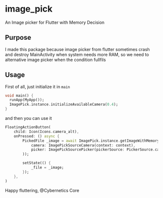 # image_pick

An Image picker for Flutter with Memory Decision

## Purpose

I made this package because image picker from flutter sometimes crash and destroy MainActivity when system needs more RAM, so we need to alternative image picker when the condition fullfils

## Usage

First of all, just initialize it in `main`
```dart
void main() {
  runApp(MyApp());
  ImagePick.instance.initializeAvailableCamera(0.4);
}
```

and then you can use it

```dart
FloatingActionButton(
    child: Icon(Icons.camera_alt),
    onPressed: () async {
        PickedFile _image = await ImagePick.instance.getImageWithMemoryDecision(ImagePickWithMemoryConfiguration(
            camera: ImagePickSourceCamera(context: context),
            picker: ImagePickSourcePicker(pickerSource: PickerSource.camera),
        ));

        setState(() {
            _file = _image;
        });
    },
)
```

Happy fluttering, @Cybernetics Core
